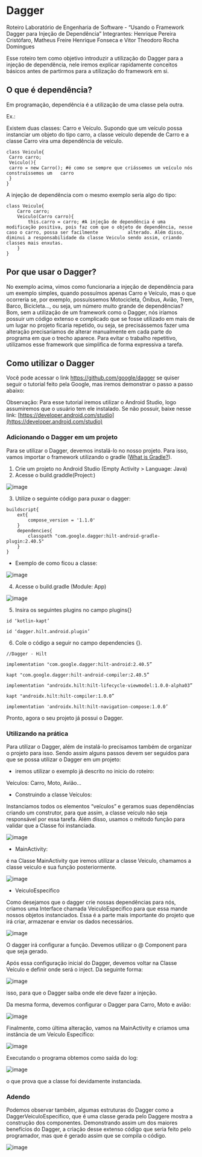 # Dagger
Roteiro Laboratório de Engenharia de Software - “Usando o Framework Dagger para Injeção de Dependência”
Integrantes: Henrique Pereira Cristófaro, Matheus Freire Henrique Fonseca e Vitor Theodoro Rocha Domingues

Esse roteiro tem como objetivo introduzir a utilização do Dagger para a injeção de dependência, nele iremos explicar rapidamente conceitos básicos antes de partirmos para a utilização do framework em si.

## O que é dependência?

Em programação, dependência é a utilização de uma classe pela outra.

Ex.: 

Existem duas classes: Carro e Veículo. Supondo que um veículo possa instanciar um objeto do tipo carro, a classe veículo depende de Carro e a classe Carro vira uma dependência de veículo.

```
class Veiculo{
 Carro carro;
 Veiculo(){
 carro = new Carro(); #é como se sempre que criássemos um veículo nós construíssemos um   carro
 }
}
```
A injeção de dependência com o mesmo exemplo seria algo do tipo:
```
class Veiculo{
    Carro carro;
    Veiculo(Carro carro){
        this.carro = carro; #A injeção de dependência é uma modificação positiva, pois faz com que o objeto de dependência, nesse caso o carro, possa ser facilmente           alterado. Além disso, diminui a responsabilidade da classe Veiculo sendo assim, criando classes mais enxutas.
    }
}
```
## Por que usar o Dagger?

No exemplo acima, vimos como funcionaria a injeção de dependência para um exemplo simples, quando possuímos apenas Carro e Veículo, mas o que ocorreria se, por exemplo, possuíssemos Motocicleta, Ônibus, Avião, Trem, Barco, Bicicleta…, ou seja, um número muito grande de dependências? Bom, sem a utilização de um framework como o Dagger, nós iríamos possuir um código extenso e complicado que se fosse utilizado em mais de um lugar no projeto ficaria repetido, ou seja, se precisássemos fazer uma alteração precisaríamos de alterar manualmente em cada parte do programa em que o trecho aparece.  Para evitar o trabalho repetitivo, utilizamos esse framework que simplifica de forma expressiva a tarefa. 

## Como utilizar o Dagger

Você pode acessar o link  https://github.com/google/dagger se quiser seguir o tutorial feito pela Google, mas iremos demonstrar o passo a passo abaixo:

Observação: Para esse tutorial iremos utilizar o Android Studio, logo assumiremos que o usuário tem ele instalado. Se não possuir, baixe nesse link: [https://developer.android.com/studio](https://developer.android.com/studio)

### Adicionando o Dagger em um projeto

Para se utilizar o Dagger, devemos instalá-lo no nosso projeto. Para isso, vamos importar o framework utilizando o gradle ([What is Gradle?](https://docs.gradle.org/current/userguide/what_is_gradle.html)).

1. Crie um projeto no Android Studio (Empty Activity > Language: Java)
2. Acesse o build.graddle(Project:)

![image](https://user-images.githubusercontent.com/91568652/197934643-81652290-3268-4a77-a370-90e1cf6b8052.png)


3. Utilize o seguinte código para puxar o dagger: 
```
buildscript{
    ext{
        compose_version = '1.1.0'
    }
    dependencies{
        classpath "com.google.dagger:hilt-android-gradle-plugin:2.40.5"
    }
}
```
- Exemplo de como ficou a classe:

![image](https://user-images.githubusercontent.com/91568652/197934804-b5a9746e-848e-4d02-a844-8ec13ec55307.png)

4. Acesse o build.gradle (Module: App)
    
![image](https://user-images.githubusercontent.com/91568652/197934831-4dacde9d-65ac-491b-b846-0046444a00a0.png)

    
5. Insira os seguintes plugins no campo plugins{}
```
id ‘kotlin-kapt’

id ‘dagger.hilt.android.plugin’
```
6. Cole o código a seguir no campo dependencies {}.
```
//Dagger - Hilt

implementation "com.google.dagger:hilt-android:2.40.5”

kapt "com.google.dagger:hilt-android-compiler:2.40.5”

implementation "androidx.hilt:hilt-lifecycle-viewmodel:1.0.0-alpha03”

kapt "androidx.hilt:hilt-compiler:1.0.0”

implementation 'androidx.hilt:hilt-navigation-compose:1.0.0’
```
Pronto, agora o seu projeto já possui o Dagger.

### Utilizando na prática

Para utilizar o Dagger, além de instalá-lo precisamos também de organizar o projeto para isso. Sendo assim alguns passos devem ser seguidos para que se possa utilizar o Dagger em um projeto:

- iremos utilizar o exemplo já descrito no inicio do roteiro:

Veículos: Carro, Moto, Avião…

- Construindo a classe Veículos:

Instanciamos todos os elementos “veículos” e geramos suas dependências criando um construtor, para que assim, a classe veículo não seja responsável por essa tarefa. Além disso, usamos o método função para validar que a Classe foi instanciada.

![image](https://user-images.githubusercontent.com/91568652/197943595-eaabbb34-5928-4472-968a-0ff4b36b2984.png)


- MainActivity:

é na Classe MainActivity que iremos utilizar a classe Veiculo, chamamos a classe veiculo e sua função posteriormente.

![image](https://user-images.githubusercontent.com/91568652/198149252-d6d49fc6-0d70-445a-925a-dc48c6e390cc.png)


- VeiculoEspecifico

Como desejamos que o dagger crie nossas dependências para nós, criamos uma Interface chamada VeiculoEspecifico para que essa mande nossos objetos instanciados. Essa é a parte mais importante do projeto que irá criar, armazenar e enviar os dados necessários.

![image](https://user-images.githubusercontent.com/91568652/197943866-18ef4325-4513-4f25-99c9-724f6c2c0d57.png)

O dagger irá configurar a função. Devemos utilizar o @ Component para que seja gerado.

Após essa configuração inicial do Dagger, devemos voltar na Classe Veículo e definir onde será o inject. Da seguinte forma: 

![image](https://user-images.githubusercontent.com/91568652/197943928-538274f0-2d8a-48cf-98dd-a75de2cb9564.png)

isso, para que o Dagger saiba onde ele deve fazer a injeção.

Da mesma forma, devemos configurar o Dagger para Carro, Moto e avião:

![image](https://user-images.githubusercontent.com/91568652/197943990-2f00e2bf-3e0a-48cc-a8f0-eb9458737965.png)

Finalmente, como última alteração, vamos na MainActivity e criamos uma instância de um Veículo Especifico: 

![image](https://user-images.githubusercontent.com/91568652/197944030-2a3a6455-b472-4246-bddc-0cfdfb33ee91.png)


Executando o programa obtemos como saída do log: 

![image](https://user-images.githubusercontent.com/91568652/197944071-06af87a8-7c9f-46df-a943-dd109cfaf9c5.png)

o que prova que a classe foi devidamente instanciada.

### Adendo

Podemos observar também, algumas estruturas do Dagger como a DaggerVeiculoEspecifico, que é uma classe gerada pelo Daggere mostra a construção dos componentes. Demonstrando assim um dos maiores benefícios do Dagger, a criação desse extenso código que seria feito pelo programador, mas que é gerado assim que se compila o código.

![image](https://user-images.githubusercontent.com/91568652/197944146-a28d79ee-15ee-48eb-a69e-524741177ef3.png)

